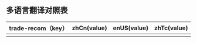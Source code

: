## 多语言翻译对照表

| trade-recom（key） | zhCn(value) | enUS(value) | zhTc(value) |
|--------------|-------------|-------------|-------------|
|||||